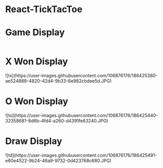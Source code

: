 # React-TickTacToe
<h1> Game Display</h1>
<img><a href = "https://user-images.githubusercontent.com/106876176/186425292-5ae99761-0646-402f-99c2-25f7c3064206.JPG"></a></img>
<h1> X Won Display</h1>
![tx](https://user-images.githubusercontent.com/106876176/186425380-ae524888-4820-42d4-9b33-6e982cbdee5d.JPG)
<h1> O Won Display</h1>
![to](https://user-images.githubusercontent.com/106876176/186425440-32358681-8d6b-4fd4-a260-d4391fe63240.JPG)
<h1> Draw Display</h1>
![td](https://user-images.githubusercontent.com/106876176/186425491-e60e4522-9b24-46a9-9732-0d423768c680.JPG)

